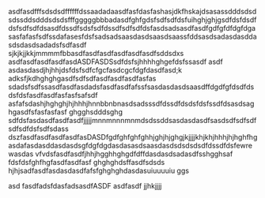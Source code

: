 asdfasdfffsdsdsdffffffdssaadadaasdfasfdasfashasjdkfhskajdsasassdddsdsdsdssddsdddsdsdsfffgggggbbbadasdfghfgdsfsdfsdfdsfuihghjghjgsdfdsfdsdfdsfsdfsdfdsasdfdssdfsdsfsdfdssdfsdfsdfdsfasdsadsasdfasdfgdfgfdfdgfdgasasfafasfsdfssdafasesfdsfsadsadsaasdasdsaasdsaassfddsasdsadasdasddasdsdasdsadadsfsdfasdf sjkjkjjkkjmmmmfbbasdfasdfasdfasdfasdfasdfsddsdxs
asdfasdfasdfasdfasdASDFASDSsdfdsfsjhhhhghgefdsfssasdf
asdf asdasdasdjhjhhjdsfdsfsdfcfgcfasdcgcfdgfdasdfasd;k adksfjkdhghghgasdfsdfsdfasdfasdfasdfasfas
sdadsfsdfssasdfasdfasdadsfasdfasdfafssfsasdasdasdsaasdffdgdfgfdsdfdsdsfdsfasdfasdfasfasfsafsdf
asfafsdashjhghghjhjhhhjhnnbbnbnasdsadsssdfdssdfdsdsfdsfssdfdsasdsaghgasdfsfasfasfasf
ghgghsdddsghg
sdfdsfasdasdfasdfasdfjjjjjmnnmnnnmnmdsdssddsasdasdasdfsasdsdfsdfsdfsdfsdfdsfsdfsdass
dszfasdfasdfasdfasdfasDASDfgdfghfghfghhjghjhjghgjkjjjjkhjkhjhhhjhjhghfhgasdafasdasddasdasdsgfdgfdgdasdasasdsaasdasdsdsdsdsdfdssdfdsfewrewasdas
vfvdsfasdfasdfjhhjhgghhghgdfdffdasdasdsadasdfsshgghsaf
fdsfdsfghfhgfasdfasdfasf
ghghghdsffasdfsdsds
hjhjsadfasdfasdasdasdfafsfghghghdasdasuiuuuuiu
ggs

asd
fasdfadsfdasfadsasdfASDF
asdfasdf
jjhkjjjj
